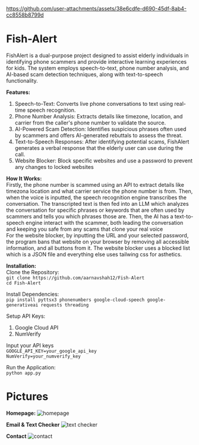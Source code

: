 

https://github.com/user-attachments/assets/38e6cdfe-d690-45df-8ab4-cc8558b8799d

# Fish-Alert  

FishAlert is a dual-purpose project designed to assist elderly individuals in identifying phone scammers and provide interactive learning experiences for kids. The system employs speech-to-text, phone number analysis, and AI-based scam detection techniques, along with text-to-speech functionality. 

**Features:**  
1. Speech-to-Text: Converts live phone conversations to text using real-time speech recognition.
2. Phone Number Analysis: Extracts details like timezone, location, and carrier from the caller's phone number to validate the source.
3. AI-Powered Scam Detection: Identifies suspicious phrases often used by scammers and offers AI-generated rebuttals to assess the threat.
4. Text-to-Speech Responses: After identifying potential scams, FishAlert generates a verbal response that the elderly user can use during the call.
5. Website Blocker: Block specific websites and use a password to prevent any changes to locked websites

**How It Works:**  
Firstly, the phone number is scammed using an API to extract details like timezona location and what carrier service the phone number is from. Then, when the voice is inputted, the speech recognition engine transcribes the conversation. The transcripted text is then fed into an LLM which analyzes the conversation for specific phrases or keywords that are often used by scammers and tells you which phrases those are. Then, the AI has a text-to-speech engine interact with the scammer, both leading the conversation and keeping you safe from any scams that clone your real voice  
For the website blocker, by inputting the URL and your selected password, the program bans that website on your browser by removing all accessible information, and all buttons from it. The website blocker uses a blocked list which is a JSON file and everything else uses tailwing css for asthetics. 


**Installation:**  
Clone the Repository:  
`git clone https://github.com/aarnavshah12/Fish-Alert`  
`cd Fish-Alert`
     
Install Dependencies:  
`pip install pyttsx3 phonenumbers google-cloud-speech google-generativeai requests threading`

Setup API Keys:
1. Google Cloud API
2. NumVerify

Input your API keys  
`GOOGLE_API_KEY=your_google_api_key`  
`NumVerify=your_numverify_key`  

Run the Application:   
`python app.py`

# Pictures

**Homepage:**
![homepage](https://github.com/user-attachments/assets/dbc6c6cd-5bee-4a48-8d36-1c111f231af0)

**Email & Text Checker**
![text checker](https://github.com/user-attachments/assets/623ee37d-4384-45e6-b06c-c6645721311a)

**Contact**
![contact](https://github.com/user-attachments/assets/291904b8-c3de-4a4f-b500-e1d0eab7508c)



